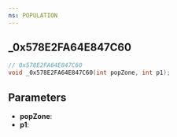 ```yaml
---
ns: POPULATION
---
```

## _0x578E2FA64E847C60

```c
// 0x578E2FA64E847C60
void _0x578E2FA64E847C60(int popZone, int p1);
```

## Parameters
* **popZone**:
* **p1**:
